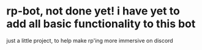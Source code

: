 # rp-bot, not done yet! i have yet to add all basic functionality to this bot
just a little project, to help make rp'ing more immersive on discord
